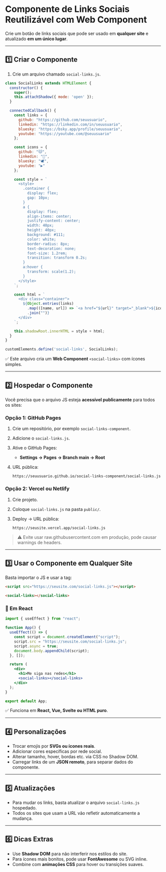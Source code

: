 # Componente de Links Sociais Reutilizável com Web Component
Crie um botão de links sociais que pode ser usado em **qualquer site** e atualizado **em um único lugar**.

---

## 1️⃣ Criar o Componente

1. Crie um arquivo chamado `social-links.js`.

```jsx
class SocialLinks extends HTMLElement {
  constructor() {
    super();
    this.attachShadow({ mode: 'open' });
  }

  connectedCallback() {
    const links = {
      github: "https://github.com/seuusuario",
      linkedin: "https://linkedin.com/in/seuusuario",
      bluesky: "https://bsky.app/profile/seuusuario",
      youtube: "https://youtube.com/@seuusuario"
    };

    const icons = {
      github: "🐱",
      linkedin: "🔗",
      bluesky: "🕊️",
      youtube: "▶️"
    };

    const style = `
      <style>
        .container {
          display: flex;
          gap: 10px;
        }
        a {
          display: flex;
          align-items: center;
          justify-content: center;
          width: 40px;
          height: 40px;
          background: #111;
          color: white;
          border-radius: 8px;
          text-decoration: none;
          font-size: 1.2rem;
          transition: transform 0.2s;
        }
        a:hover {
          transform: scale(1.2);
        }
      </style>
    `;

    const html = `
      <div class="container">
        ${Object.entries(links)
          .map(([name, url]) => `<a href="${url}" target="_blank">${icons[name] || name}</a>`)
          .join("")}
      </div>
    `;

    this.shadowRoot.innerHTML = style + html;
  }
}

customElements.define('social-links', SocialLinks);

```

✅ Este arquivo cria um **Web Component** `<social-links>` com ícones simples.

---

## 2️⃣ Hospedar o Componente

Você precisa que o arquivo JS esteja **acessível publicamente** para todos os sites:

### Opção 1: GitHub Pages

1. Crie um repositório, por exemplo `social-links-component`.
2. Adicione o `social-links.js`.
3. Ative o GitHub Pages:
    - **Settings → Pages → Branch main → Root**
4. URL pública:
    
    ```
    https://seuusuario.github.io/social-links-component/social-links.js
    ```
    

### Opção 2: Vercel ou Netlify

1. Crie projeto.
2. Coloque `social-links.js` na pasta `public/`.
3. Deploy → URL pública:
    
    ```
    https://seusite.vercel.app/social-links.js
    ```
    

> ⚠️ Evite usar raw.githubusercontent.com em produção, pode causar warnings de headers.
> 

---

## 3️⃣ Usar o Componente em Qualquer Site

Basta importar o JS e usar a tag:

```html
<script src="https://seusite.com/social-links.js"></script>

<social-links></social-links>
```

### 🔹 Em React

```jsx
import { useEffect } from "react";

function App() {
  useEffect(() => {
    const script = document.createElement("script");
    script.src = "https://seusite.com/social-links.js";
    script.async = true;
    document.body.appendChild(script);
  }, []);

  return (
    <div>
      <h1>Me siga nas redes</h1>
      <social-links></social-links>
    </div>
  );
}

export default App;
```

✅ Funciona em **React, Vue, Svelte ou HTML puro**.

---

## 4️⃣ Personalizações

- Trocar emojis por **SVGs ou ícones reais**.
- Adicionar cores específicas por rede social.
- Alterar tamanho, hover, bordas etc. via CSS no Shadow DOM.
- Carregar links de um **JSON remoto**, para separar dados do componente.

---

## 5️⃣ Atualizações

- Para mudar os links, basta atualizar o arquivo `social-links.js` hospedado.
- Todos os sites que usam a URL vão refletir automaticamente a mudança.

---

## 6️⃣ Dicas Extras

- Use **Shadow DOM** para não interferir nos estilos do site.
- Para ícones mais bonitos, pode usar **FontAwesome** ou SVG inline.
- Combine com **animações CSS** para hover ou transições suaves.
